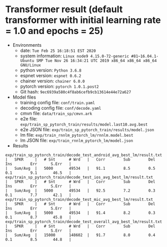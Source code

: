 # Transformer result (default transformer with initial learning rate = 1.0 and epochs = 25)

  - Environments
    - date: `Tue Feb 25 16:18:51 EST 2020`
    - system information: `Linux node9 4.15.0-72-generic #81~16.04.1-Ubuntu SMP Tue Nov 26 16:34:21 UTC 2019 x86_64 x86_64 x86_64 GNU/Linux`
    - python version: `Python 3.6.8`
    - espnet version: `espnet 0.6.2`
    - chainer version: `chainer 6.0.0`
    - pytorch version: `pytorch 1.0.1.post2`
    - Git hash: `9ec6939a580c4f8ab6cefb9cb13614e44e72a627`
  - Model files
    - training config file: `conf/train.yaml`
    - decoding config file: `conf/decode.yaml`
    - cmvn file: `data/train_sp/cmvn.ark`
    - e2e file: `exp/train_sp_pytorch_train/results/model.last10.avg.best`
    - e2e JSON file: `exp/train_sp_pytorch_train/results/model.json`
    - lm file: `exp/train_rnnlm_pytorch_lm/rnnlm.model.best`
    - lm JSON file: `exp/train_rnnlm_pytorch_lm/model.json`
  - Results
```
exp/train_sp_pytorch_train/decode_test_android_avg_best_lm/result.txt
|   SPKR     |   # Snt      # Wrd   |   Corr        Sub        Del        Ins        Err      S.Err   |
|   Sum/Avg  |   5000       49534   |   91.1        8.5        0.5        0.1        9.1       46.5   |
exp/train_sp_pytorch_train/decode_test_ios_avg_best_lm/result.txt
|   SPKR     |   # Snt      # Wrd   |   Corr        Sub        Del        Ins        Err      S.Err   |
|   Sum/Avg  |   5000       49534   |   92.5        7.2        0.3        0.1        7.7       42.1   |
exp/train_sp_pytorch_train/decode_test_mic_avg_best_lm/result.txt
|   SPKR     |   # Snt      # Wrd   |   Corr        Sub        Del        Ins        Err      S.Err   |
|   Sum/Avg  |   5000       49534   |   91.4        8.2        0.3        0.1        8.7       45.8   |
exp/train_sp_pytorch_train/decode_test_overall_avg_best_lm/result.txt
|   SPKR     |   # Snt      # Wrd   |   Corr        Sub        Del        Ins        Err      S.Err   |
|   Sum/Avg  |   15000      148602  |   91.7        8.0        0.4        0.1        8.5       44.8   |
```